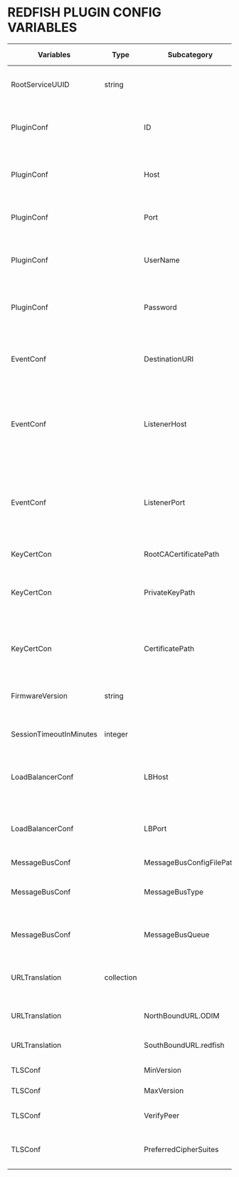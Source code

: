 # REDFISH PLUGIN CONFIG VARIABLES

|   Variables   |   Type    |   Subcategory|Subcategory Type|    Description
|   ---------   |   ------- | -------   |  -------  |  ----
|RootServiceUUID|string |||Static uuid used for plugin root service
|PluginConf||ID|string|Identifier used by ODIMRA for identifying the plugin
|PluginConf||Host|string|plugin host address for ODIMRA to contact plugin
|PluginConf||Port|string|plugin port for ODIMRA to contact plugin
|PluginConf||UserName|string|plugin user name for ODIMRA to interact with plugin
|PluginConf||Password|string|plugin password for ODIMRA to interact with plugin
|EventConf||DestinationURI|string|URI that will be posted on the resource as destination for events
|EventConf||ListenerHost|string|Host address that will be posted on the resource as destination for events
|EventConf||ListenerPort|string|Host address port that will be posted on the resource as destination for events
|KeyCertCon||RootCACertificatePath|string|TLS root certificate
|KeyCertCon||PrivateKeyPath|string|Plugin private key path for ODIMRA and plugin interaction 
|KeyCertCon||CertificatePath|string|Plugin certificate path for ODIMRA and plugin interaction
|FirmwareVersion|string|||version information of the plugin
|SessionTimeoutInMinutes|integer|||Plugin session time out in minutes
|LoadBalancerConf||LBHost|string|Load Balancer host address for plugin
|LoadBalancerConf||LBPort|string|Load Balancer host address port for plugin
|MessageBusConf||MessageBusConfigFilePath|string|||File path to the config file which having required configuration details regarding supported message queues 
|MessageBusConf||MessageBusType|string|This holds information Event Message Bus Type
|MessageBusConf||MessageBusQueue|list of strings|This holds name of all message bus Queues
|URLTranslation|collection|||This holds the north bound and south bound urls
|URLTranslation||NorthBoundURL.ODIM|collection of strings| This the north bound urls
|URLTranslation||SouthBoundURL.redfish|collection of strings| This holds the south bound urls
|TLSConf||MinVersion|string|Minimum TLS version
|TLSConf||MaxVersion|string|Maximum TLS version
|TLSConf||VerifyPeer|boolean|If server validation is required
|TLSConf||PreferredCipherSuites |list of string|Preferred list of cipher suites
